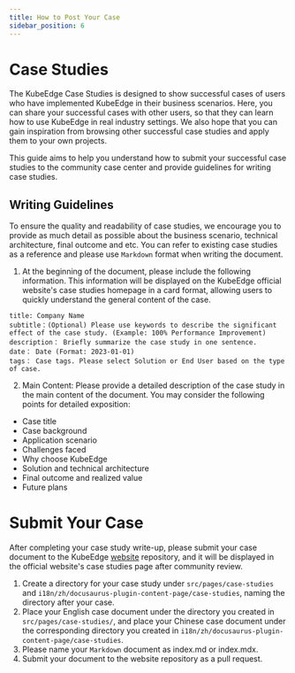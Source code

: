 ```yaml
---
title: How to Post Your Case
sidebar_position: 6
---
```

# Case Studies 

The KubeEdge Case Studies is designed to show successful cases of users who have implemented KubeEdge in their business scenarios. Here, you can share your successful cases with other users, so that they can learn how to use KubeEdge in real industry settings. We also hope that you can gain inspiration from browsing other successful case studies and apply them to your own projects.

This guide aims to help you understand how to submit your successful case studies to the community case center and provide guidelines for writing case studies.

## Writing Guidelines

To ensure the quality and readability of case studies, we encourage you to provide as much detail as possible about the business scenario, technical architecture, final outcome and etc. You can refer to existing case studies as a reference and please use `Markdown` format when writing the document.

1.  At the beginning of the document, please include the following information. This information will be displayed on the KubeEdge official website's case studies homepage in a card format, allowing users to quickly understand the general content of the case.

```
title: Company Name
subtitle：(Optional) Please use keywords to describe the significant effect of the case study. (Example: 100% Performance Improvement)
description： Briefly summarize the case study in one sentence.
date： Date (Format: 2023-01-01)
tags： Case tags. Please select Solution or End User based on the type of case.
```

2.  Main Content: Please provide a detailed description of the case study in the main content of the document. You may consider the following points for detailed exposition:

- Case title
- Case background
- Application scenario
- Challenges faced
- Why choose KubeEdge
- Solution and technical architecture
- Final outcome and realized value
- Future plans

# Submit Your Case

After completing your case study write-up, please submit your case document to the KubeEdge [website](https://github.com/kubeedge/website) repository, and it will be displayed in the official website's case studies page after community review.

1.  Create a directory for your case study under `src/pages/case-studies` and `i18n/zh/docusaurus-plugin-content-page/case-studies`, naming the directory after your case.
2.  Place your English case document under the directory you created in `src/pages/case-studies/`, and place your Chinese case document under the corresponding directory you created in `i18n/zh/docusaurus-plugin-content-page/case-studies`.
3.  Please name your `Markdown` document as index.md or index.mdx.
4.  Submit your document to the website repository as a pull request.
